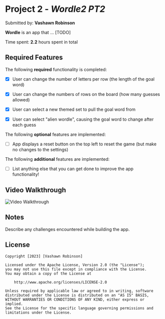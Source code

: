 # Project 2 - *Wordle2 PT2*

Submitted by: **Vashawn Robinson**

**Wordle** is an app that ... [TODO] 

Time spent: **2.2** hours spent in total

## Required Features

The following **required** functionality is completed:

- [x] User can change the number of letters per row (the length of the goal word)
- [x] User can change the numbers of rows on the board (how many guesses allowed)
- [x] User can select a new themed set to pull the goal word from
- [x] User can select "alien wordle", causing the goal word to change after each guess


The following **optional** features are implemented:

- [ ] App displays a reset button on the top left to reset the game (but make no changes to the settings)

The following **additional** features are implemented:

- [ ] List anything else that you can get done to improve the app functionality!

## Video Walkthrough

<img src='https://github.com/AvantiiM/ios10-project2-wordle-starter/blob/main/WordlePt2.gif?raw=true' title='Video Walkthrough' width='' alt='Video Walkthrough' />


## Notes

Describe any challenges encountered while building the app.

## License

    Copyright [2023] [Vashawn Robinson]

    Licensed under the Apache License, Version 2.0 (the "License");
    you may not use this file except in compliance with the License.
    You may obtain a copy of the License at

        http://www.apache.org/licenses/LICENSE-2.0

    Unless required by applicable law or agreed to in writing, software
    distributed under the License is distributed on an "AS IS" BASIS,
    WITHOUT WARRANTIES OR CONDITIONS OF ANY KIND, either express or implied.
    See the License for the specific language governing permissions and
    limitations under the License.
